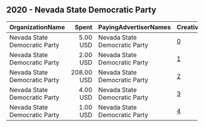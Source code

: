 ## 2020 - Nevada State Democratic Party 
|OrganizationName|Spent|PayingAdvertiserNames|CreativeUrls|Impressions|Genders|AgeBrackets|CountryCodes|BillingAddresses|CandidateBallotInformation|
|:---|---:|:---|:---|---:|:---|:---|:---|:---|:---|
|Nevada State Democratic Party|5.00 USD|Nevada State Democratic Party|[0](https://www.snap.com/political-ads/asset/188ced8aaa2b779417e44f59e19db009c11ad061d5cfe43c1ea824d7c3e158c7?mediaType=png)|947||18+|united states|US||
|Nevada State Democratic Party|2.00 USD|Nevada State Democratic Party|[1](https://www.snap.com/political-ads/asset/ba597dc436eb968eb6a747369623c72d6d5c952c5a8133db31c0cf27cbd3a74e?mediaType=png)|359||18+|united states|US||
|Nevada State Democratic Party|208.00 USD|Nevada State Democratic Party|[2](https://www.snap.com/political-ads/asset/af9e3619baebe5a19c05dc4701aec49361cd44298e10695d9642020a3aad1116?mediaType=png)|89,122||18+|united states|US|Nevada State Democratic Party|
|Nevada State Democratic Party|4.00 USD|Nevada State Democratic Party|[3](https://www.snap.com/political-ads/asset/9b5a5d0b0b8675fac553f539884675c746454a1f49aa09fef5c0971298f84790?mediaType=png)|774||18+|united states|US||
|Nevada State Democratic Party|1.00 USD|Nevada State Democratic Party|[4](https://www.snap.com/political-ads/asset/7c84f7e3dbcb8d2ea5df2787d5eeebeb7ef36a5ebbb3896f668d32875489e34e?mediaType=png)|249||18+|united states|US||
